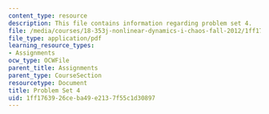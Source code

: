 ```yaml
---
content_type: resource
description: This file contains information regarding problem set 4.
file: /media/courses/18-353j-nonlinear-dynamics-i-chaos-fall-2012/1ff1763926ceba49e2137f55c1d30897_MIT18_353JF12_pset4.pdf
file_type: application/pdf
learning_resource_types:
- Assignments
ocw_type: OCWFile
parent_title: Assignments
parent_type: CourseSection
resourcetype: Document
title: Problem Set 4
uid: 1ff17639-26ce-ba49-e213-7f55c1d30897
---
```

